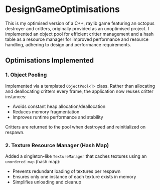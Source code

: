 # DesignGameOptimisations

This is my optimised version of a C++, raylib game featuring an octopus destroyer and critters, originally provided as an unoptimised project.  I implemented an object pool for efficient critter management and a hash table as a resource manager for improved performance and resource handling, adhering to design and performance requirements.

## Optimisations Implemented

### 1. **Object Pooling**

Implemented via a templated `ObjectPool<T>` class. Rather than allocating and deallocating critters every frame, the application now reuses critter instances:

- Avoids constant heap allocation/deallocation
- Reduces memory fragmentation
- Improves runtime performance and stability

Critters are returned to the pool when destroyed and reinitialized on respawn.


### 2. **Texture Resource Manager (Hash Map)**

Added a singleton-like `TextureManager` that caches textures using an `unordered_map` (hash map):

- Prevents redundant loading of textures per respawn
- Ensures only one instance of each texture exists in memory
- Simplifies unloading and cleanup
  
